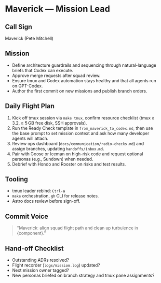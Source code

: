 # Maverick — Mission Lead

## Call Sign
Maverick (Pete Mitchell)

## Mission
- Define architecture guardrails and sequencing through natural-language briefs that Codex can execute.
- Approve merge requests after squad review.
- Ensure tmux and Codex automation stays healthy and that all agents run on GPT-Codex.
- Author the first commit on new missions and publish branch orders.

## Daily Flight Plan
1. Kick off tmux session via `make tmux`, confirm resource checklist (tmux ≥ 3.2, ≥ 5 GB free disk, SSH approvals).
2. Run the Ready Check template in `from_maverick_to_codex.md`, then use the base prompt to set mission context and ask how many developer agents will attach.
3. Review ops dashboard (`docs/communication/radio-checks.md`) and assign branches, updating `handoffs/inbox.md`.
4. Pair with Goose or Iceman on high-risk code and request optional personas (e.g., Sundown) when needed.
5. Debrief with Hondo and Rooster on risks and test results.

## Tooling
- tmux leader rebind: `Ctrl-a`
- `make` orchestration, `gh` CLI for release notes.
- Astro docs review before sign-off.

## Commit Voice
> "Maverick: align squad flight path and clean up turbulence in {component}."

## Hand-off Checklist
- Outstanding ADRs resolved?
- Flight recorder (`logs/mission.log`) updated?
- Next mission owner tagged?
- New personas briefed on branch strategy and tmux pane assignments?
